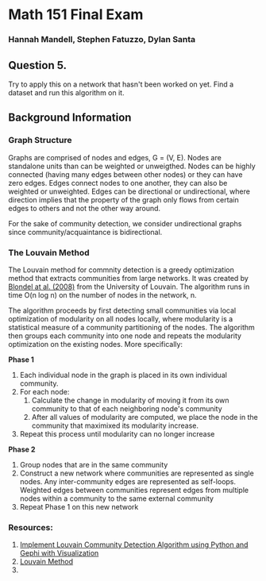 # Math 151 Final Exam
### Hannah Mandell, Stephen Fatuzzo, Dylan Santa

## Question 5. 

Try to apply this on a network that hasn't been worked on yet. 
Find a dataset and run this algorithm on it.

## Background Information

### Graph Structure

Graphs are comprised of nodes and edges, G = (V, E). Nodes are standalone units than can be weighted or unweigthed. Nodes can be highly connected (having many edges between other nodes) or they can have zero edges. Edges connect nodes to one another, they can also be weighted or unweighted. Edges can be directional or undirectional, where direction implies that the property of the graph only flows from certain edges to others and not the other way around.

For the sake of community detection, we consider undirectional graphs since community/acquaintance is bidirectional. 

### The Louvain Method

The Louvain method for commnity detection is a greedy optimization method that extracts communities from large networks. It was created by [Blondel at al. (2008)](https://arxiv.org/pdf/0803.0476.pdf) from the University of Louvain. The algorithm runs in time O(n log n) on the number of nodes in the network, n. 

The algorithm proceeds by first detecting small communities via local optimization of modularity on all nodes locally, where modularity is a statistical measure of a community partitioning of the nodes. The algorithm then groups each community into one node and repeats the modularity optimization on the existing nodes. More specifically:

**Phase 1**
1. Each individual node in the graph is placed in its own individual community.
2. For each node: 
    1. Calculate the change in modularity of moving it from its own community to that of each neighboring node's community
    2. After all values of modularity are computed, we place the node in the community that maximixed its modularity increase.
3. Repeat this process until modularity can no longer increase

**Phase 2**
1. Group nodes that are in the same community
2. Construct a new network where communities are represented as single nodes. Any inter-community edges are represented as self-loops. Weighted edges between communities represent edges from multiple nodes within a community to the same external community
3. Repeat Phase 1 on this new network


### Resources:
1. [Implement Louvain Community Detection Algorithm using Python and Gephi with Visualization](https://medium.com/analytics-vidhya/implement-louvain-community-detection-algorithm-using-python-and-gephi-with-visualization-871250fb2f25)
2. [Louvain Method](https://en.wikipedia.org/wiki/Louvain_method)
3. 

